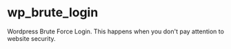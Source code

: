 # wp_brute_login
Wordpress Brute Force Login. This happens when you don't pay attention to website security.
